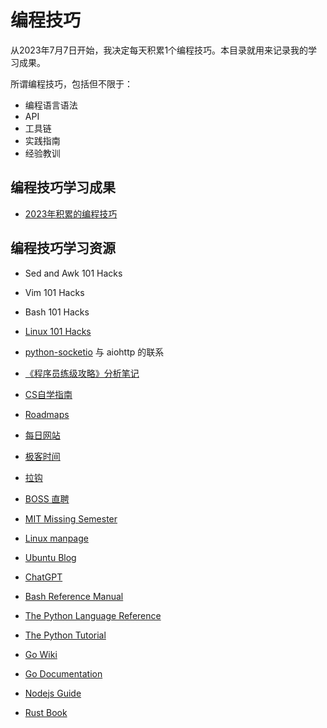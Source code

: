 # 编程技巧

从2023年7月7日开始，我决定每天积累1个编程技巧。本目录就用来记录我的学习成果。

所谓编程技巧，包括但不限于：

- 编程语言语法
- API
- 工具链
- 实践指南
- 经验教训

## 编程技巧学习成果

- [2023年积累的编程技巧][2023]

  [2023]: ./2023_tip.md

## 编程技巧学习资源

- Sed and Awk 101 Hacks
- Vim 101 Hacks
- Bash 101 Hacks
- [Linux 101 Hacks][20]
- [python-socketio][19] 与 aiohttp 的联系
- [《程序员练级攻略》分析笔记][11]
- [CS自学指南][1]
- [Roadmaps][2]
- [每日网站][3]
- [极客时间][4]
- [拉钩][5]
- [BOSS 直聘][6]
- [MIT Missing Semester][7]
- [Linux manpage][8]
- [Ubuntu Blog][9]
- [ChatGPT][10]
- [Bash Reference Manual][12]
- [The Python Language Reference][13]
- [The Python Tutorial][14]
- [Go Wiki][15]
- [Go Documentation][16]
- [Nodejs Guide][17]
- [Rust Book][18]

  [1]: https://csdiy.wiki/
  [2]: https://roadmap.sh/
  [3]: https://gitee.com/whl1729/surf/blob/master/website/daily_websites.md
  [4]: https://time.geekbang.org/
  [5]: https://www.lagou.com/
  [6]: https://www.zhipin.com/
  [7]: https://missing.csail.mit.edu/
  [8]: https://man7.org/linux/man-pages/
  [9]: https://ubuntu.com/blog
  [10]: https://openai.com/blog
  [11]: https://gitee.com/whl1729/read/blob/main/method/programmer_improvement_guide/README.md
  [12]: https://www.gnu.org/software/bash/manual/bash.html
  [13]: https://docs.python.org/3/reference/index.html
  [14]: https://docs.python.org/3/tutorial/index.html
  [15]: https://github.com/golang/go/wiki/
  [16]: https://go.dev/doc/
  [17]: https://nodejs.org/en/docs/guides
  [18]: https://doc.rust-lang.org/book/
  [19]: https://python-socketio.readthedocs.io/en/latest/index.html
  [20]: https://linux.101hacks.com/toc/
